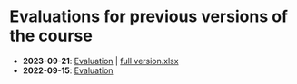 # Evaluations for previous versions of the course

- **2023-09-21**: [Evaluation](https://github.com/hpc2n/intro-course/blob/32df6e60bcd9bec3c56343e41ca4198dfc5a11e2/evaluations/Introduction%20to%20Kebnekaise%20and%20HPC2N%2C%202023-09-21.pdf) | [full version.xlsx](https://github.com/hpc2n/intro-course/raw/refs/heads/master/evaluations/Introduction%20to%20Kebnekaise%20and%20HPC2N,%202023-09-21(1-4).xlsx)
- **2022-09-15**: [Evaluation](https://github.com/hpc2n/intro-course/blob/8747ba56056e66d889dc5dafdff6e6583b5cae7a/evaluations/Introduction%20to%20Kebnekaise%20and%20HPC2N%2C%202022-09-15.pdf)
